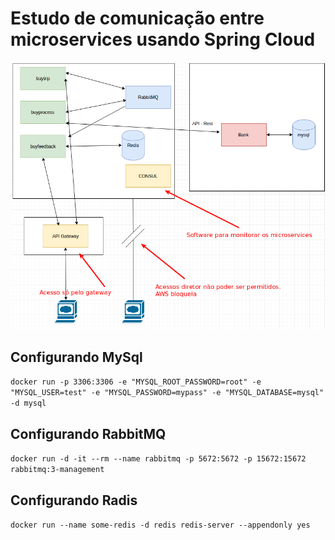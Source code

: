 # Estudo de comunicação entre microservices usando Spring Cloud

<img src="uml.png">

## Configurando MySql

```docker run -p 3306:3306 -e "MYSQL_ROOT_PASSWORD=root" -e "MYSQL_USER=test" -e "MYSQL_PASSWORD=mypass" -e "MYSQL_DATABASE=mysql" -d mysql```

## Configurando RabbitMQ

```docker run -d -it --rm --name rabbitmq -p 5672:5672 -p 15672:15672 rabbitmq:3-management```

## Configurando Radis

```docker run --name some-redis -d redis redis-server --appendonly yes```